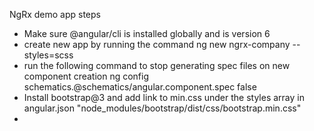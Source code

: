 
NgRx demo app steps

- Make sure @angular/cli is installed globally and is version 6
- create new app by running the command
  ng new ngrx-company --styles=scss
- run the following command to stop generating spec files on new component creation
  ng config schematics.@schematics/angular.component.spec false
- Install bootstrap@3 and add link to min.css under the styles array in angular.json
  "node_modules/bootstrap/dist/css/bootstrap.min.css"
- 
